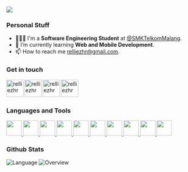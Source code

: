 <h1 align="left">
    <img src="https://readme-typing-svg.herokuapp.com/?font=Righteous&color=4493F8&size=35&width=500&height=70&duration=3600&lines=Hello+World!+🌏;+I'm+Aurellie,+let's+connect!;" />
</h1>
<div>
    <h3>Personal Stuff</h3>
    <ul>
        <li>👩🏻‍💻 I'm a <b>Software Engineering Student</b> at <a href="https://www.smktelkom-mlg.sch.id/" target="blank">@SMKTelkomMalang</a>.</li>
        <li>📱 I’m currently learning <b>Web and Mobile Development</b>.</li>
        <li>📫 How to reach me <a href="mailto:relliezhr@gmail.com" target="blank">relliezhr@gmail.com</a>.</li>
    </ul>
</div>

<div>
    <h3 align="left">Get in touch</h3>
<p align="left">
	<a href="https://linkedin.com/in/relliezhr" target="blank">
		<img align="left" src="https://skillicons.dev/icons?i=linkedin" alt="relliezhr" height="45px"/>
	</a> &nbsp;
	<a href="https://github.com/relliezhr" target="_blank">
		<img align="left" src="https://skillicons.dev/icons?i=github" alt="relliezhr" height="45px"/>
    	</a>&nbsp;
	<a href="https://instagram.com/relliezhr" target="blank">
		<img align="left" src="https://skillicons.dev/icons?i=instagram" alt="relliezhr" height="45px"/>
	</a>&nbsp;
	<a href="https://discord.com/users/942656479410937886" target="blank">
		<img align="left" src="https://skillicons.dev/icons?i=discord" alt="relliezhr" height="45px"/>
	</a>&nbsp;
</p>
</div>
<br/>

<div>
	<h3 align="left">Languages and Tools</h3>
	<p align="left">
		<a href="https://flutter.dev/">
			<img src="https://skillicons.dev/icons?i=flutter" height="40px"/>
		</a>
		<a href="https://developer.android.com/studio">
			<img src="https://skillicons.dev/icons?i=androidstudio" height="40px"/>
		</a>
		<a href="https://kotlinlang.org/">
			<img src="https://skillicons.dev/icons?i=kotlin" height="40px"/>
		</a>
		<a href="https://dart.dev/">
			<img src="https://skillicons.dev/icons?i=dart" height="40px"/>
		</a>
		<a href="https://dev.java/">
			<img src="https://skillicons.dev/icons?i=java" height="40px"/>
		</a>
		<a href="https://www.figma.com/">
			<img src="https://skillicons.dev/icons?i=figma" height="40px"/>
		</a>
		<a href="https://github.com/">
			<img src="https://skillicons.dev/icons?i=github" height="40px"/>
		</a>
		<a href="https://code.visualstudio.com/docs">
			<img src="https://skillicons.dev/icons?i=vscode" height="40px"/>
		</a>
		<a href="https://html.com/">
			<img src="https://skillicons.dev/icons?i=html" height="40px"/>
		</a>
		<a href="https://purecss.io/">
			<img src="https://skillicons.dev/icons?i=css" height="40px"/>
		</a>
	</p>
</div>

<div>
	<h3 align="left">Github Stats</h3>
	
![Language](https://raw.githubusercontent.com/<relliezhr>/git-stats/actions_branch/generated_images/languages.svg)
![Overview](https://raw.githubusercontent.com/relliezhr/git-stats/main/generated_images/overview.svg?token=GHSAT0AAAAAACPBGX7W4IENQFCTWOWS7JGEZRCSLVA)

</div>
